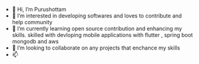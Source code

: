 - 👋 Hi, I’m Purushottam 
- 👀 I’m interested in developing softwares and loves to contribute and help community
- 🌱 I’m currently learning open source contribution and enhancing my skills. skilled with devloping mobile applications with flutter , spring boot mongodb and aws 
- 💞️ I’m looking to collaborate on any projects that enchance my skills 
- 📫 


